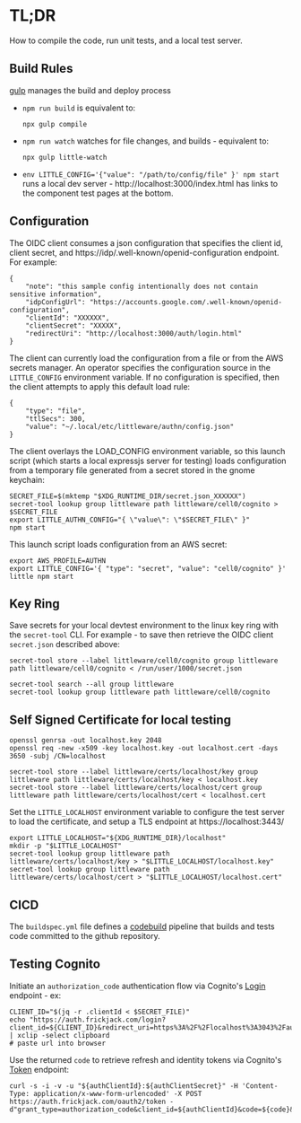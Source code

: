 # TL;DR

How to compile the code, run unit tests, and a local test server.

## Build Rules

[gulp](https://gulpjs.com/) manages the build and deploy process

* `npm run build`
is equivalent to:
  ```
  npx gulp compile
  ```
* `npm run watch`
watches for file changes, and builds - equivalent to:
  ```
  npx gulp little-watch
  ```
* `env LITTLE_CONFIG='{"value": "/path/to/config/file" }' npm start`
runs a local dev server -
http://localhost:3000/index.html has links to the component test pages at the bottom.

## Configuration

The OIDC client consumes a json configuration that specifies the client id, client secret, and https://idp/.well-known/openid-configuration endpoint.  For example:

```
{
    "note": "this sample config intentionally does not contain sensitive information",
    "idpConfigUrl": "https://accounts.google.com/.well-known/openid-configuration",
    "clientId": "XXXXXX",
    "clientSecret": "XXXXX",
    "redirectUri": "http://localhost:3000/auth/login.html"
}
```

The client can currently load the configuration from a file or from the AWS secrets manager.  An operator specifies the configuration source in the `LITTLE_CONFIG` environment variable.  If no configuration is specified, then the client attempts to apply this default load rule:
```
{
    "type": "file",
    "ttlSecs": 300,
    "value": "~/.local/etc/littleware/authn/config.json"
}
```

The client overlays the LOAD_CONFIG environment variable, so this launch script (which starts a local expressjs server for testing) loads configuration from a temporary file generated from a secret stored in the gnome keychain:
```
SECRET_FILE=$(mktemp "$XDG_RUNTIME_DIR/secret.json_XXXXXX")
secret-tool lookup group littleware path littleware/cell0/cognito > $SECRET_FILE
export LITTLE_AUTHN_CONFIG="{ \"value\": \"$SECRET_FILE\" }"
npm start
```

This launch script loads configuration from an AWS secret:
```
export AWS_PROFILE=AUTHN
export LITTLE_CONFIG='{ "type": "secret", "value": "cell0/cognito" }'
little npm start
```

## Key Ring

Save secrets for your local devtest environment
to the linux key ring with the `secret-tool` CLI.
For example - to save then retrieve the OIDC client `secret.json` described above:

```
secret-tool store --label littleware/cell0/cognito group littleware path littleware/cell0/cognito < /run/user/1000/secret.json 

secret-tool search --all group littleware
secret-tool lookup group littleware path littleware/cell0/cognito
```

## Self Signed Certificate for local testing

```
openssl genrsa -out localhost.key 2048
openssl req -new -x509 -key localhost.key -out localhost.cert -days 3650 -subj /CN=localhost

secret-tool store --label littleware/certs/localhost/key group littleware path littleware/certs/localhost/key < localhost.key 
secret-tool store --label littleware/certs/localhost/cert group littleware path littleware/certs/localhost/cert < localhost.cert
```

Set the `LITTLE_LOCALHOST` environment variable to configure the test server to load the certificate, and setup a TLS endpoint at https://localhost:3443/

```
export LITTLE_LOCALHOST="${XDG_RUNTIME_DIR}/localhost"
mkdir -p "$LITTLE_LOCALHOST"
secret-tool lookup group littleware path littleware/certs/localhost/key > "$LITTLE_LOCALHOST/localhost.key"
secret-tool lookup group littleware path littleware/certs/localhost/cert > "$LITTLE_LOCALHOST/localhost.cert"
```

## CICD

The `buildspec.yml` file defines a [codebuild](https://aws.amazon.com/codebuild/) pipeline that builds and tests code committed to the github repository.

## Testing Cognito

Initiate an `authorization_code` authentication flow via Cognito's [Login](https://docs.aws.amazon.com/cognito/latest/developerguide/login-endpoint.html) endpoint - ex:

```
CLIENT_ID="$(jq -r .clientId < $SECRET_FILE)"
echo "https://auth.frickjack.com/login?client_id=${CLIENT_ID}&redirect_uri=https%3A%2F%2Flocalhost%3A3043%2Fauthn%2FloginCallback&response_type=code&state=ok" | xclip -select clipboard
# paste url into browser
```

Use the returned `code` to retrieve refresh and identity tokens via Cognito's [Token](https://docs.aws.amazon.com/cognito/latest/developerguide/token-endpoint.html) endpoint:

```
curl -s -i -v -u "${authClientId}:${authClientSecret}" -H 'Content-Type: application/x-www-form-urlencoded' -X POST https://auth.frickjack.com/oauth2/token -d"grant_type=authorization_code&client_id=${authClientId}&code=${code}&redirect_uri=http%3A%2F%2Flocalhost%3A3000%2Fauthn%2FloginCallback"
```
